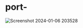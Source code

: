 # port-
![Screenshot 2024-01-06 203528](https://github.com/navitha2255/port-/assets/149859880/933266f9-656d-4a18-9d0a-647bc05b796a)
